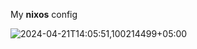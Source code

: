 My **nixos** config

![2024-04-21T14:05:51,100214499+05:00](https://github.com/socute727/dotfiles/assets/152518983/20a50194-91e4-4dc8-aadf-d96a0cc14303)
